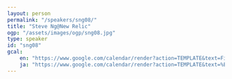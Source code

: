 ```yaml
---
layout: person
permalink: "/speakers/sng08/"
title: "Steve Ng@New Relic"
ogp: "/assets/images/ogp/sng08.jpg"
type: speaker
id: "sng08"
gcal:
    en: "https://www.google.com/calendar/render?action=TEMPLATE&text=Five+lessons+learned+running+DevRel+in+a+post-COVID+world&dates=20230311T140500/20230311T143500&location=%E3%80%92220-0004+Kanagawa%2C+Yokohama%2C+Nishi+Ward%2C+Kitasaiwai%2C+2+Chome%E2%88%925%E2%88%9215+%E3%83%97%E3%83%AC%E3%83%9F%E3%82%A2%E6%A8%AA%E6%B5%9C%E8%A5%BF%E5%8F%A3%E3%83%93%E3%83%AB+4F&trp=true&details=https%3A%2F%2Fyokohama-2023.devrelcon.dev%2Fspeakers%2Fsng08%2F&trp=undefined&trp=true&sprop="
    ja: "https://www.google.com/calendar/render?action=TEMPLATE&text=%E3%83%9D%E3%82%B9%E3%83%88COVID%E3%81%AE%E4%B8%96%E7%95%8C%E3%81%A7DevRel%E3%82%92%E9%81%8B%E5%96%B6%E3%81%99%E3%82%8B%E4%B8%8A%E3%81%A7%E5%BE%97%E3%81%9F5%E3%81%A4%E3%81%AE%E6%95%99%E8%A8%93&dates=20230311T140500/20230311T143500&location=%E3%80%92220-0004+Kanagawa%2C+Yokohama%2C+Nishi+Ward%2C+Kitasaiwai%2C+2+Chome%E2%88%925%E2%88%9215+%E3%83%97%E3%83%AC%E3%83%9F%E3%82%A2%E6%A8%AA%E6%B5%9C%E8%A5%BF%E5%8F%A3%E3%83%93%E3%83%AB+4F&trp=true&details=https%3A%2F%2Fyokohama-2023.devrelcon.dev%2Fspeakers%2Fsng08%2F&trp=undefined&trp=true&sprop="
---
```

